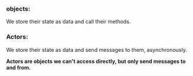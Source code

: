 ### objects:
We store their state as data and call their methods.

### Actors:
We store their state as data and send messages to them, asynchronously.

**Actors are objects we can't access directly, but only send messages to and from.**




